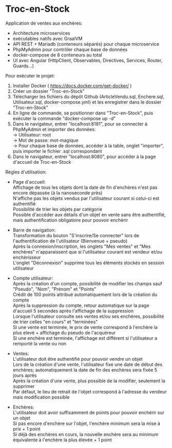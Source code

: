 # Troc-en-Stock  
Application de ventes aux enchères:
- Architecture microservices
- exécutables natifs avec GraalVM
- API REST + Mariadb (conteneurs séparés) pour chaque microservice
- PhpMyAdmin pour contrôler chaque base de données
- docker-compose de 8 conteneurs au total
- UI avec Angular (HttpClient, Observables, Directives, Services, Router, Guards...)
  
Pour exécuter le projet:  
1. Installer Docker ( https://docs.docker.com/get-docker/ )  
2. Créer un dossier "Troc-en-Stock"  
3. Télécharger les fichiers du dépôt Github (ArticleVendu.sql, Enchere.sql, Utilisateur.sql, docker-compose.yml) et les enregistrer dans le dossier "Troc-en-Stock"  
4. En ligne de commande, se positionner dans "Troc-en-Stock", puis exécuter la commande "docker-compose up -d"  
5. Dans le navigateur, entrer "localhost:8181", pour se connecter à PhpMyAdmin et importer des données:  
-> Utilisateur: root  
-> Mot de passe: mot-magique  
-> Pour chaque base de données, accéder à la table, onglet "importer", puis importer le fichier .sql correspondant  
6. Dans le navigateur, entrer "localhost:8080", pour accéder à la page d'accueil de Troc-en-Stock  
  
Règles d'utilisation:  
  
- Page d'accueil:  
  Affichage de tous les objets dont la date de fin d'enchères n'est pas encore dépassée (à la nanoseconde près)  
  N'affiche pas les objets vendus par l'utilisateur courant si celui-ci est authentifié  
  Possibilité de trier les objets par catégorie  
  Possible d'accéder aux détails d'un objet en vente sans être authentifié, mais authentification obligatoire pour pouvoir enchèrir  
    
- Barre de navigation:  
  Transformation du bouton "S'inscrire/Se connecter" lors de l'authentification de l'utilisateur (Bienvenue + pseudo)  
  Après la connexion/inscription, les onglets "Mes ventes" et "Mes enchères" n'apparaissent que si l'utilisateur courant est vendeur et/ou enchèrisseur  
  L'onglet "Déconnexion" supprime tous les éléments stockés en session utilisateur  
    
- Compte utilisateur:  
  Après la création d'un compte, possibilité de modifier les champs sauf "Pseudo", "Nom", "Prénom" et "Points"  
  Crédit de 100 points attribué automatiquement lors de la création du compte  
  Après la suppression du compte, retour automatique sur la page d'accueil 5 secondes après l'affichage de la suppression  
  Lorsque l'utilisateur consulte ses ventes et/ou ses enchères, possibilité de trier celles "en cours" et "terminées"  
  Si une vente est terminée, le prix de vente correspond à l'enchère la plus elevé + affichage du pseudo de l'acquéreur  
  Si une enchère est terminée, l'affichage est différent si l'utilisateur a remporté la vente ou non  
   
- Ventes:  
  L'utilisateur doit être authentifié pour pouvoir vendre un objet  
  Lors de la création d'une vente, l'utilisateur fixe une date de début des enchères; automatiquement la date de fin des enchères sera fixée 5 jours après  
  Après la création d'une vente, plus possible de la modifier, seulement la supprimer  
  Par défaut, le lieu de retrait de l'objet correspond à l'adresse du vendeur mais modification possible  
   
- Enchères:  
  L'utilisateur doit avoir suffisamment de points pour pouvoir enchérir sur un objet  
  Si pas encore d'enchère sur l'objet, l'enchère minimum sera la mise à prix + 1 point  
  Si déjà des enchères en cours, la nouvelle enchère sera au minimum équivalente à l'enchère la plus élevée + 1 point  
